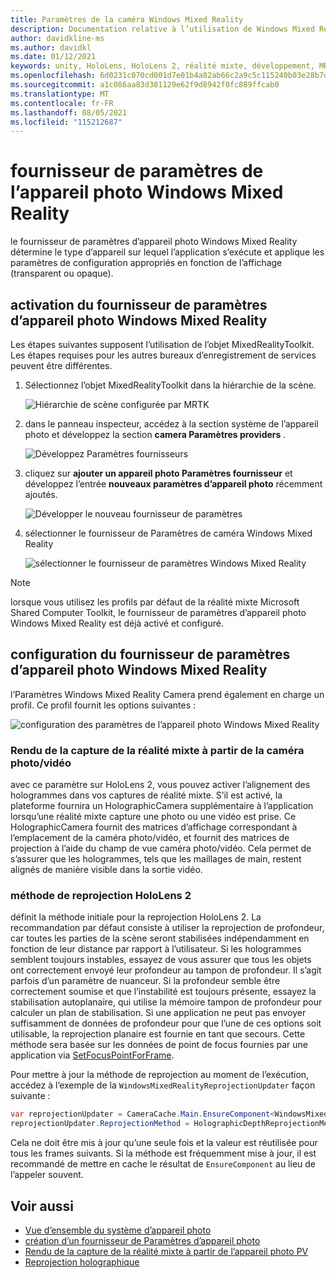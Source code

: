 ```yaml
---
title: Paramètres de la caméra Windows Mixed Reality
description: Documentation relative à l’utilisation de Windows Mixed Reality paramètres d’appareil photo dans MRTK
author: davidkline-ms
ms.author: davidkl
ms.date: 01/12/2021
keywords: unity, HoloLens, HoloLens 2, réalité mixte, développement, MRTK, appareil photo,
ms.openlocfilehash: 6d0231c070cd001d7e01b4a82ab66c2a9c5c115240b03e28b7d49a14de1753f1
ms.sourcegitcommit: a1c086aa83d381129e62f9d8942f0fc889ffcab0
ms.translationtype: MT
ms.contentlocale: fr-FR
ms.lasthandoff: 08/05/2021
ms.locfileid: "115212687"
---
```

# <a name="windows-mixed-reality-camera-settings-provider"></a>fournisseur de paramètres de l’appareil photo Windows Mixed Reality

le fournisseur de paramètres d’appareil photo Windows Mixed Reality détermine le type d’appareil sur lequel l’application s’exécute et applique les paramètres de configuration appropriés en fonction de l’affichage (transparent ou opaque).

## <a name="enabling-the-windows-mixed-reality-camera-settings-provider"></a>activation du fournisseur de paramètres d’appareil photo Windows Mixed Reality

Les étapes suivantes supposent l’utilisation de l’objet MixedRealityToolkit. Les étapes requises pour les autres bureaux d’enregistrement de services peuvent être différentes.

1. Sélectionnez l’objet MixedRealityToolkit dans la hiérarchie de la scène.

    ![Hiérarchie de scène configurée par MRTK](../images/MRTK_ConfiguredHierarchy.png)

2. dans le panneau inspecteur, accédez à la section système de l’appareil photo et développez la section **camera Paramètres providers** .

    ![Développez Paramètres fournisseurs](../images/camera-system/ExpandProviders.png)

3. cliquez sur **ajouter un appareil photo Paramètres fournisseur** et développez l’entrée **nouveaux paramètres d’appareil photo** récemment ajoutés.

    ![Développer le nouveau fournisseur de paramètres](../images/camera-system/ExpandNewProvider.png)

4. sélectionner le fournisseur de Paramètres de caméra Windows Mixed Reality

    ![sélectionner le fournisseur de paramètres Windows Mixed Reality](../images/camera-system/SelectWindowsMixedRealitySettings.png)

> [!NOTE]
> lorsque vous utilisez les profils par défaut de la réalité mixte Microsoft Shared Computer Toolkit, le fournisseur de paramètres d’appareil photo Windows Mixed Reality est déjà activé et configuré.

## <a name="configuring-the-windows-mixed-reality-camera-settings-provider"></a>configuration du fournisseur de paramètres d’appareil photo Windows Mixed Reality

l’Paramètres Windows Mixed Reality Camera prend également en charge un profil. Ce profil fournit les options suivantes :

![configuration des paramètres de l’appareil photo Windows Mixed Reality](../images/camera-system/WMRCameraSettingsProfile.png)

### <a name="render-mixed-reality-capture-from-the-photovideo-camera"></a>Rendu de la capture de la réalité mixte à partir de la caméra photo/vidéo

avec ce paramètre sur HoloLens 2, vous pouvez activer l’alignement des hologrammes dans vos captures de réalité mixte. S’il est activé, la plateforme fournira un HolographicCamera supplémentaire à l’application lorsqu’une réalité mixte capture une photo ou une vidéo est prise. Ce HolographicCamera fournit des matrices d’affichage correspondant à l’emplacement de la caméra photo/vidéo, et fournit des matrices de projection à l’aide du champ de vue caméra photo/vidéo. Cela permet de s’assurer que les hologrammes, tels que les maillages de main, restent alignés de manière visible dans la sortie vidéo.

### <a name="hololens-2-reprojection-method"></a>méthode de reprojection HoloLens 2

définit la méthode initiale pour la reprojection HoloLens 2. La recommandation par défaut consiste à utiliser la reprojection de profondeur, car toutes les parties de la scène seront stabilisées indépendamment en fonction de leur distance par rapport à l’utilisateur. Si les hologrammes semblent toujours instables, essayez de vous assurer que tous les objets ont correctement envoyé leur profondeur au tampon de profondeur. Il s’agit parfois d’un paramètre de nuanceur. Si la profondeur semble être correctement soumise et que l’instabilité est toujours présente, essayez la stabilisation autoplanaire, qui utilise la mémoire tampon de profondeur pour calculer un plan de stabilisation. Si une application ne peut pas envoyer suffisamment de données de profondeur pour que l’une de ces options soit utilisable, la reprojection planaire est fournie en tant que secours. Cette méthode sera basée sur les données de point de focus fournies par une application via [SetFocusPointForFrame](https://docs.unity3d.com/ScriptReference/XR.WSA.HolographicSettings.SetFocusPointForFrame.html).

Pour mettre à jour la méthode de reprojection au moment de l’exécution, accédez à l’exemple de la `WindowsMixedRealityReprojectionUpdater` façon suivante :

```c#
var reprojectionUpdater = CameraCache.Main.EnsureComponent<WindowsMixedRealityReprojectionUpdater>();
reprojectionUpdater.ReprojectionMethod = HolographicDepthReprojectionMethod.AutoPlanar;
```

Cela ne doit être mis à jour qu’une seule fois et la valeur est réutilisée pour tous les frames suivants. Si la méthode est fréquemment mise à jour, il est recommandé de mettre en cache le résultat de `EnsureComponent` au lieu de l’appeler souvent.

## <a name="see-also"></a>Voir aussi

- [Vue d’ensemble du système d’appareil photo](camera-system-overview.md)
- [création d’un fournisseur de Paramètres d’appareil photo](create-settings-provider.md)
- [Rendu de la capture de la réalité mixte à partir de l’appareil photo PV](/windows/mixed-reality/mixed-reality-capture-for-developers#render-from-the-pv-camera-opt-in)
- [Reprojection holographique](/windows/mixed-reality/hologram-stability#reprojection)